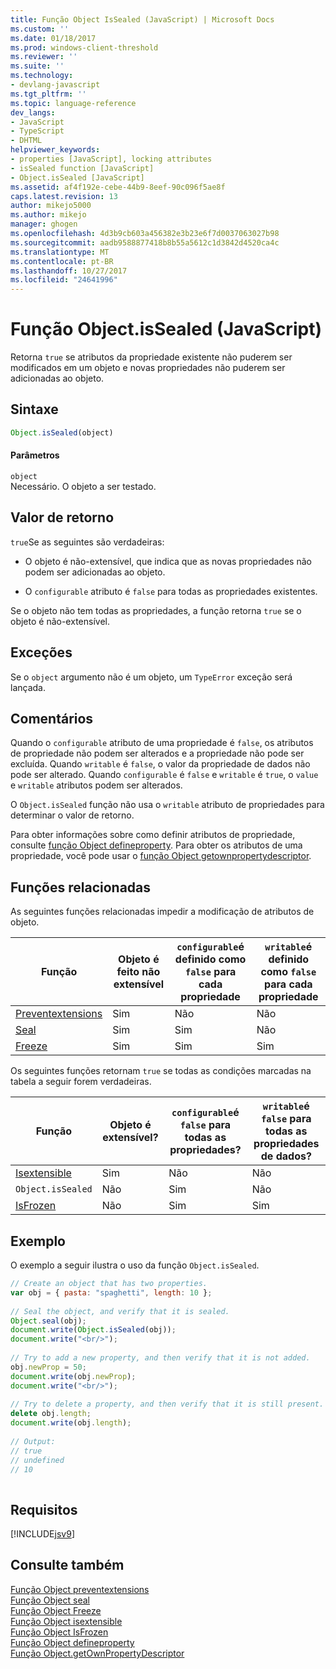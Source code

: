 ```yaml
---
title: Função Object IsSealed (JavaScript) | Microsoft Docs
ms.custom: ''
ms.date: 01/18/2017
ms.prod: windows-client-threshold
ms.reviewer: ''
ms.suite: ''
ms.technology:
- devlang-javascript
ms.tgt_pltfrm: ''
ms.topic: language-reference
dev_langs:
- JavaScript
- TypeScript
- DHTML
helpviewer_keywords:
- properties [JavaScript], locking attributes
- isSealed function [JavaScript]
- Object.isSealed [JavaScript]
ms.assetid: af4f192e-cebe-44b9-8eef-90c096f5ae8f
caps.latest.revision: 13
author: mikejo5000
ms.author: mikejo
manager: ghogen
ms.openlocfilehash: 4d3b9cb603a456382e3b23e6f7d0037063027b98
ms.sourcegitcommit: aadb9588877418b8b55a5612c1d3842d4520ca4c
ms.translationtype: MT
ms.contentlocale: pt-BR
ms.lasthandoff: 10/27/2017
ms.locfileid: "24641996"
---
```

# <a name="objectissealed-function-javascript"></a>Função Object.isSealed (JavaScript)
Retorna `true` se atributos da propriedade existente não puderem ser modificados em um objeto e novas propriedades não puderem ser adicionadas ao objeto.  
  
## <a name="syntax"></a>Sintaxe  
  
```JavaScript  
Object.isSealed(object)  
```  
  
#### <a name="parameters"></a>Parâmetros  
 `object`  
 Necessário. O objeto a ser testado.  
  
## <a name="return-value"></a>Valor de retorno  
 `true`Se as seguintes são verdadeiras:  
  
-   O objeto é não-extensível, que indica que as novas propriedades não podem ser adicionadas ao objeto.  
  
-   O `configurable` atributo é `false` para todas as propriedades existentes.  
  
 Se o objeto não tem todas as propriedades, a função retorna `true` se o objeto é não-extensível.  
  
## <a name="exceptions"></a>Exceções  
 Se o `object` argumento não é um objeto, um `TypeError` exceção será lançada.  
  
## <a name="remarks"></a>Comentários  
 Quando o `configurable` atributo de uma propriedade é `false`, os atributos de propriedade não podem ser alterados e a propriedade não pode ser excluída. Quando `writable` é `false`, o valor da propriedade de dados não pode ser alterado. Quando `configurable` é `false` e `writable` é `true`, o `value` e `writable` atributos podem ser alterados.  
  
 O `Object.isSealed` função não usa o `writable` atributo de propriedades para determinar o valor de retorno.  
  
 Para obter informações sobre como definir atributos de propriedade, consulte [função Object defineproperty](../../javascript/reference/object-defineproperty-function-javascript.md). Para obter os atributos de uma propriedade, você pode usar o [função Object getownpropertydescriptor](../../javascript/reference/object-getownpropertydescriptor-function-javascript.md).  
  
## <a name="related-functions"></a>Funções relacionadas  
 As seguintes funções relacionadas impedir a modificação de atributos de objeto.  
  
|Função|Objeto é feito não extensível|`configurable`é definido como `false` para cada propriedade|`writable`é definido como `false` para cada propriedade|  
|--------------|------------------------------------|--------------------------------------------------------|----------------------------------------------------|  
|[Preventextensions](../../javascript/reference/object-preventextensions-function-javascript.md)|Sim|Não|Não|  
|[Seal](../../javascript/reference/object-seal-function-javascript.md)|Sim|Sim|Não|  
|[Freeze](../../javascript/reference/object-freeze-function-javascript.md)|Sim|Sim|Sim|  
  
 Os seguintes funções retornam `true` se todas as condições marcadas na tabela a seguir forem verdadeiras.  
  
|Função|Objeto é extensível?|`configurable`é `false` para todas as propriedades?|`writable`é `false` para todas as propriedades de dados?|  
|--------------|---------------------------|---------------------------------------------------|----------------------------------------------------|  
|[Isextensible](../../javascript/reference/object-isextensible-function-javascript.md)|Sim|Não|Não|  
|`Object.isSealed`|Não|Sim|Não|  
|[IsFrozen](../../javascript/reference/object-isfrozen-function-javascript.md)|Não|Sim|Sim|  
  
## <a name="example"></a>Exemplo  
 O exemplo a seguir ilustra o uso da função `Object.isSealed`.  
  
```JavaScript  
// Create an object that has two properties.  
var obj = { pasta: "spaghetti", length: 10 };  
  
// Seal the object, and verify that it is sealed.  
Object.seal(obj);  
document.write(Object.isSealed(obj));  
document.write("<br/>");  
  
// Try to add a new property, and then verify that it is not added.   
obj.newProp = 50;  
document.write(obj.newProp);  
document.write("<br/>");  
  
// Try to delete a property, and then verify that it is still present.   
delete obj.length;  
document.write(obj.length);  
  
// Output:  
// true  
// undefined  
// 10  
  
```  
  
## <a name="requirements"></a>Requisitos  
 [!INCLUDE[jsv9](../../javascript/includes/jsv9-md.md)]  
  
## <a name="see-also"></a>Consulte também  
 [Função Object preventextensions](../../javascript/reference/object-preventextensions-function-javascript.md)   
 [Função Object seal](../../javascript/reference/object-seal-function-javascript.md)   
 [Função Object Freeze](../../javascript/reference/object-freeze-function-javascript.md)   
 [Função Object isextensible](../../javascript/reference/object-isextensible-function-javascript.md)   
 [Função Object IsFrozen](../../javascript/reference/object-isfrozen-function-javascript.md)   
 [Função Object defineproperty](../../javascript/reference/object-defineproperty-function-javascript.md)   
 [Função Object.getOwnPropertyDescriptor](../../javascript/reference/object-getownpropertydescriptor-function-javascript.md)